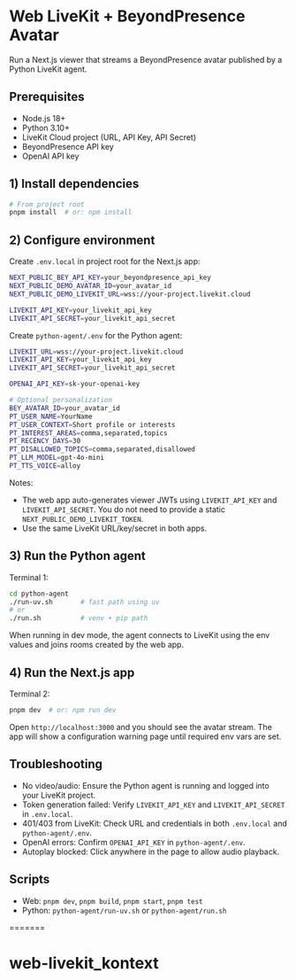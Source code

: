 # Web LiveKit + BeyondPresence Avatar

Run a Next.js viewer that streams a BeyondPresence avatar published by a Python LiveKit agent.

## Prerequisites

- Node.js 18+
- Python 3.10+
- LiveKit Cloud project (URL, API Key, API Secret)
- BeyondPresence API key
- OpenAI API key

## 1) Install dependencies

```bash
# From project root
pnpm install  # or: npm install
```

## 2) Configure environment

Create `.env.local` in project root for the Next.js app:

```bash
NEXT_PUBLIC_BEY_API_KEY=your_beyondpresence_api_key
NEXT_PUBLIC_DEMO_AVATAR_ID=your_avatar_id
NEXT_PUBLIC_DEMO_LIVEKIT_URL=wss://your-project.livekit.cloud

LIVEKIT_API_KEY=your_livekit_api_key
LIVEKIT_API_SECRET=your_livekit_api_secret
```

Create `python-agent/.env` for the Python agent:

```bash
LIVEKIT_URL=wss://your-project.livekit.cloud
LIVEKIT_API_KEY=your_livekit_api_key
LIVEKIT_API_SECRET=your_livekit_api_secret

OPENAI_API_KEY=sk-your-openai-key

# Optional personalization
BEY_AVATAR_ID=your_avatar_id
PT_USER_NAME=YourName
PT_USER_CONTEXT=Short profile or interests
PT_INTEREST_AREAS=comma,separated,topics
PT_RECENCY_DAYS=30
PT_DISALLOWED_TOPICS=comma,separated,disallowed
PT_LLM_MODEL=gpt-4o-mini
PT_TTS_VOICE=alloy
```

Notes:
- The web app auto-generates viewer JWTs using `LIVEKIT_API_KEY` and `LIVEKIT_API_SECRET`. You do not need to provide a static `NEXT_PUBLIC_DEMO_LIVEKIT_TOKEN`.
- Use the same LiveKit URL/key/secret in both apps.

## 3) Run the Python agent

Terminal 1:

```bash
cd python-agent
./run-uv.sh       # fast path using uv
# or
./run.sh          # venv + pip path
```

When running in dev mode, the agent connects to LiveKit using the env values and joins rooms created by the web app.

## 4) Run the Next.js app

Terminal 2:

```bash
pnpm dev  # or: npm run dev
```

Open `http://localhost:3000` and you should see the avatar stream. The app will show a configuration warning page until required env vars are set.

## Troubleshooting

- No video/audio: Ensure the Python agent is running and logged into your LiveKit project.
- Token generation failed: Verify `LIVEKIT_API_KEY` and `LIVEKIT_API_SECRET` in `.env.local`.
- 401/403 from LiveKit: Check URL and credentials in both `.env.local` and `python-agent/.env`.
- OpenAI errors: Confirm `OPENAI_API_KEY` in `python-agent/.env`.
- Autoplay blocked: Click anywhere in the page to allow audio playback.

## Scripts

- Web: `pnpm dev`, `pnpm build`, `pnpm start`, `pnpm test`
- Python: `python-agent/run-uv.sh` or `python-agent/run.sh`


=======
# web-livekit_kontext
